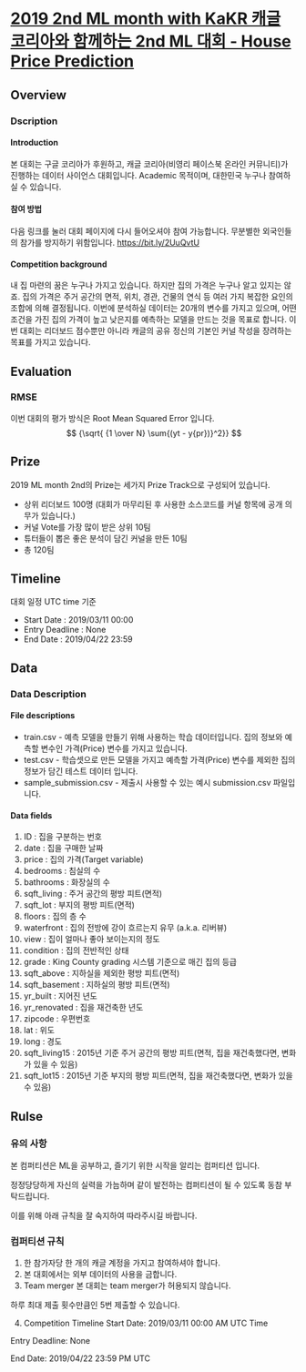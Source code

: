 # [2019 2nd ML month with KaKR 캐글 코리아와 함께하는 2nd ML 대회 - House Price Prediction](https://www.kaggle.com/c/2019-2nd-ml-month-with-kakr/overview)


## Overview

### Dscription
#### Introduction
본 대회는 구글 코리아가 후원하고, 캐글 코리아(비영리 페이스북 온라인 커뮤니티)가 진행하는 데이터 사이언스 대회입니다. Academic 목적이며, 대한민국 누구나 참여하실 수 있습니다.

#### 참여 방법
다음 링크를 눌러 대회 페이지에 다시 들어오셔야 참여 가능합니다. 무분별한 외국인들의 참가를 방지하기 위함입니다.
https://bit.ly/2UuQvtU

#### Competition background
내 집 마련의 꿈은 누구나 가지고 있습니다. 하지만 집의 가격은 누구나 알고 있지는 않죠. 집의 가격은 주거 공간의 면적, 위치, 경관, 건물의 연식 등 여러 가지 복잡한 요인의 조합에 의해 결정됩니다. 이번에 분석하실 데이터는 20개의 변수를 가지고 있으며, 어떤 조건을 가진 집의 가격이 높고 낮은지를 예측하는 모델을 만드는 것을 목표로 합니다. 이번 대회는 리더보드 점수뿐만 아니라 캐글의 공유 정신의 기본인 커널 작성을 장려하는 목표를 가지고 있습니다.

## Evaluation
### RMSE
이번 대회의 평가 방식은 Root Mean Squared Error 입니다.
$$ {\sqrt{ {1 \over N} \sum{(yt - y{pr})}^2}} $$

## Prize
2019 ML month 2nd의 Prize는 세가지 Prize Track으로 구성되어 있습니다.

- 상위 리더보드 100명 (대회가 마무리된 후 사용한 소스코드를 커널 항목에 공개 의무가 있습니다.)
- 커널 Vote를 가장 많이 받은 상위 10팀
- 튜터들이 뽑은 좋은 분석이 담긴 커널을 만든 10팀
- 총 120팀

## Timeline
대회 일정 UTC time 기준
- Start Date : 2019/03/11 00:00
- Entry Deadline : None
- End Date : 2019/04/22 23:59


## Data

### Data Description
#### File descriptions
- train.csv - 예측 모델을 만들기 위해 사용하는 학습 데이터입니다. 집의 정보와 예측할 변수인 가격(Price) 변수를 가지고 있습니다.
- test.csv - 학습셋으로 만든 모델을 가지고 예측할 가격(Price) 변수를 제외한 집의 정보가 담긴 테스트 데이터 입니다.
- sample_submission.csv - 제출시 사용할 수 있는 예시 submission.csv 파일입니다.

#### Data fields
1. ID : 집을 구분하는 번호
2. date : 집을 구매한 날짜
3. price : 집의 가격(Target variable)
4. bedrooms : 침실의 수
5. bathrooms : 화장실의 수
6. sqft_living : 주거 공간의 평방 피트(면적)
7. sqft_lot : 부지의 평방 피트(면적)
8. floors : 집의 층 수
9. waterfront : 집의 전방에 강이 흐르는지 유무 (a.k.a. 리버뷰)
10. view : 집이 얼마나 좋아 보이는지의 정도
11. condition : 집의 전반적인 상태
12. grade : King County grading 시스템 기준으로 매긴 집의 등급
13. sqft_above : 지하실을 제외한 평방 피트(면적)
14. sqft_basement : 지하실의 평방 피트(면적)
15. yr_built : 지어진 년도
16. yr_renovated : 집을 재건축한 년도
17. zipcode : 우편번호
18. lat : 위도
19. long : 경도
20. sqft_living15 : 2015년 기준 주거 공간의 평방 피트(면적, 집을 재건축했다면, 변화가 있을 수 있음)
21. sqft_lot15 : 2015년 기준 부지의 평방 피트(면적, 집을 재건축했다면, 변화가 있을 수 있음)

## Rulse
### 유의 사항
본 컴퍼티션은 ML을 공부하고, 즐기기 위한 시작을 알리는 컴퍼티션 입니다.

정정당당하게 자신의 실력을 가늠하며 같이 발전하는 컴퍼티션이 될 수 있도록 동참 부탁드립니다.

이를 위해 아래 규칙을 잘 숙지하여 따라주시길 바랍니다.

### 컴퍼티션 규칙
1. 한 참가자당 한 개의 캐글 계정을 가지고 참여하셔야 합니다.
2. 본 대회에서는 외부 데이터의 사용을 금합니다.
3. Team merger
본 대회는 team merger가 허용되지 않습니다.

하루 최대 제출 횟수만큼인 5번 제출할 수 있습니다.

4. Competition Timeline
Start Date: 2019/03/11 00:00 AM UTC Time

Entry Deadline: None

End Date: 2019/04/22 23:59 PM UTC